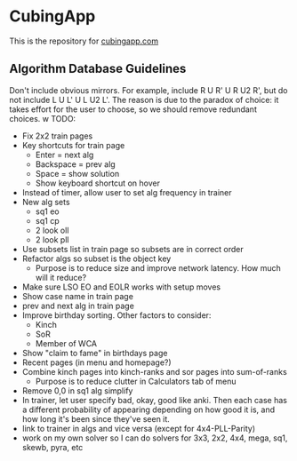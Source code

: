 # CubingApp

This is the repository for [cubingapp.com](https://cubingapp.com)

## Algorithm Database Guidelines

Don't include obvious mirrors. For example, include R U R' U R U2 R', but do not include L U L' U L U2 L'. The reason is due to the paradox of choice: it takes effort for the user to choose, so we should remove redundant choices.
w
TODO:
- Fix 2x2 train pages
- Key shortcuts for train page
    - Enter = next alg
    - Backspace = prev alg
    - Space = show solution
    - Show keyboard shortcut on hover
- Instead of timer, allow user to set alg frequency in trainer
- New alg sets
    - sq1 eo
    - sq1 cp
    - 2 look oll
    - 2 look pll
- Use subsets list in train page so subsets are in correct order
- Refactor algs so subset is the object key
    - Purpose is to reduce size and improve network latency. How much will it reduce?
- Make sure LSO EO and EOLR works with setup moves
- Show case name in train page
- prev and next alg in train page
- Improve birthday sorting. Other factors to consider:
    - Kinch
    - SoR
    - Member of WCA
- Show "claim to fame" in birthdays page
- Recent pages (in menu and homepage?)
- Combine kinch pages into kinch-ranks and sor pages into sum-of-ranks
    - Purpose is to reduce clutter in Calculators tab of menu
- Remove 0,0 in sq1 alg simplify
- In trainer, let user specify bad, okay, good like anki. Then each case has a different probability of appearing depending on how good it is, and how long it's been since they've seen it.
- link to trainer in algs and vice versa (except for 4x4-PLL-Parity)
- work on my own solver so I can do solvers for 3x3, 2x2, 4x4, mega, sq1, skewb, pyra, etc
